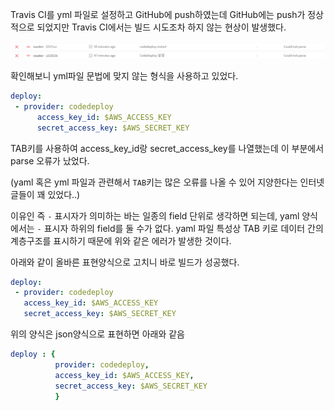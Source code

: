 Travis CI를 yml 파일로 설정하고 GitHub에 push하였는데 GitHub에는 push가 정상적으로 되었지만
Travis CI에서는 빌드 시도조차 하지 않는 현상이 발생했다. 

![couldnotparse](/ETC/img/CouldNotParse.png)

확인해보니 yml파일 문법에 맞지 않는 형식을 사용하고 있었다. 
~~~yaml
deploy:
 - provider: codedeploy
      access_key_id: $AWS_ACCESS_KEY
      secret_access_key: $AWS_SECRET_KEY
~~~

TAB키를 사용하여 access_key_id랑 secret_access_key를 나열했는데 이 부분에서 parse 오류가 났었다. 

(yaml 혹은 yml 파일과 관련해서 `TAB`키는 많은 오류를 나올 수 있어 지양한다는 인터넷 글들이 꽤 있었다..) 

이유인 즉 `-` 표시자가 의미하는 바는 일종의 field 단위로 생각하면 되는데, yaml 양식에서는  `-` 표시자 하위의 field를 둘 수가 없다. yaml 파일 특성상 TAB 키로 데이터 간의 계층구조를 표시하기 때문에 위와 같은 에러가 발생한 것이다. 

아래와 같이 올바른 표현양식으로 고치니 바로 빌드가 성공했다. 

~~~yaml
deploy:
 - provider: codedeploy
   access_key_id: $AWS_ACCESS_KEY
   secret_access_key: $AWS_SECRET_KEY
~~~


위의 양식은 json양식으로 표현하면 아래와 같음
~~~yaml 
deploy : {
          provider: codedeploy, 
          access_key_id: $AWS_ACCESS_KEY,         
          secret_access_key: $AWS_SECRET_KEY
          }
~~~
